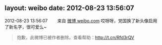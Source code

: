 layout: weibo
date: 2012-08-23 13:56:07
---
2012-08-23 13:56:07  &nbsp;&nbsp;&nbsp;&nbsp;&nbsp;&nbsp; 来自 <a href="http://weibo.com/" rel="nofollow">微博 weibo.com</a>
哎呀呀，党国换了新头像启用了新名字，很可爱么~
>  抱歉，此微博已被作者删除。查看帮助：http://t.cn/Rfd3rQV
